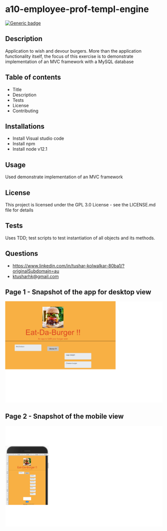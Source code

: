 # a10-employee-prof-templ-engine
  [![Generic badge](https://img.shields.io/badge/TeamProfile-Generator-green.svg)](https://https://github.com/tushark-bootcamp/a13-burger)
  
  ## Description
  Application to wish and devour burgers. More than the application functionality itself, the focus of this exercise is to demonstrate implementation of an MVC framework with a MySQL database

  
  ## Table of contents
  * Title
  * Description
  * Tests
  * License
  * Contributing

  ## Installations
  * Install Visual studio code
  * Install npm
  * Install node v12.1

  ## Usage
  Used demonstrate implementation of an MVC framework 

  ## License
  This project is licensed under the GPL 3.0 License - see the LICENSE.md file for details

  ## Tests
  Uses TDD; test scripts to test instantiation of all objects and its methods.

  ## Questions
  * https://www.linkedin.com/in/tushar-kolwalkar-80ba1/?originalSubdomain=au
  * ktusharhk@gmail.com
  
  ## Page 1 - Snapshot of the app for desktop view
![image](https://github.com/tushark-bootcamp/a13-burger/blob/master/app-view1.png)

  ## Page 2 - Snapshot of the mobile view
![image](https://github.com/tushark-bootcamp/a13-burger/blob/master/mobile-app-view1.png)

